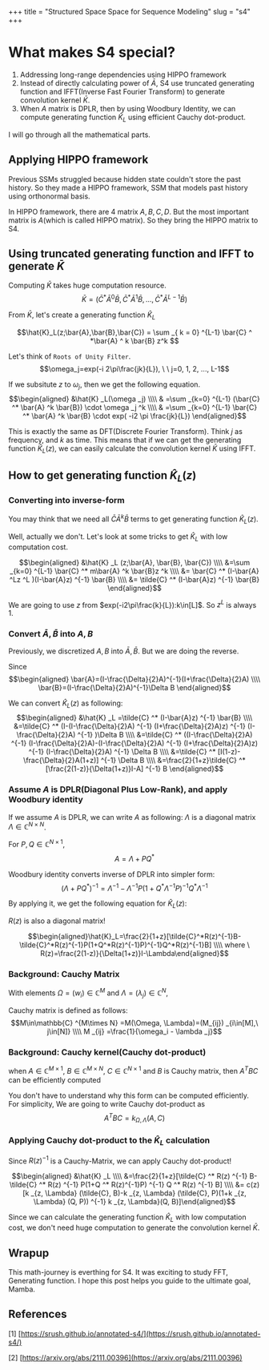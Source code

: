 +++
title = "Structured Space Space for Sequence Modeling"
slug = "s4"
+++

# What makes S4 special?

1. Addressing long-range dependencies using HIPPO framework
2. Instead of directly calculating power of $\bar{A}$, S4 use truncated generating function and IFFT(Inverse Fast Fourier Transform) to generate convolution kernel $\bar{K}$.
3. When $A$ matrix is DPLR, then by using Woodbury Identity, we can compute generating function $\hat{K}_L$ using efficient Cauchy dot-product.

I will go through all the mathematical parts.

## Applying HIPPO framework

Previous SSMs struggled because hidden state  couldn't store the past history. So they made a HIPPO framework, SSM that models past history using orthonormal basis.

In HIPPO framework, there are 4 matrix $A, B, C, D$. But the most important matrix is $A$(which is called HIPPO matrix). So they bring the HIPPO matrix to S4.

## Using truncated generating function and IFFT to generate $\bar{K}$

Computing $\bar{K}$ takes huge computation resource.
$$\bar{K}=(\bar{C} ^ *\bar{A}^0\bar{B}, \bar{C} ^ *\bar{A}^1\bar{B}, ..., \bar{C} ^ * \bar{A}^{L-1}\bar{B})$$

From $\bar{K}$, let's create a generating function $\hat{K}_L$

$$\hat{K}_L(z;\bar{A},\bar{B},\bar{C}) = \sum _{ k = 0} ^{L-1} \bar{C} ^ *\bar{A} ^ k \bar{B} z^k $$

Let's think of `Roots of Unity Filter`.
$$\omega_j=exp(-i 2\pi\frac{jk}{L}), \ \  j=0, 1, 2, ..., L-1$$

If we subsitute $z$ to $\omega_j$, then we get the following equation.
$$\begin{aligned}
&\hat{K} _L(\omega _j) \\\\
& =\sum _{k=0} ^{L-1} (\bar{C} ^* \bar{A} ^k \bar{B}) \cdot \omega _j ^k \\\\
& =\sum _{k=0} ^{L-1} \bar{C} ^* \bar{A} ^k \bar{B} \cdot exp( -i2 \pi \frac{jk}{L})
\end{aligned}$$

This is exactly the same as DFT(Discrete Fourier Transform). Think $j$ as frequency, and $k$ as time.
This means that if we can get the generating function $\hat{K}_L(z)$, we can easily calculate the convolution kernel $\bar{K}$ using IFFT.

## How to get generating function $\hat{K}_L(z)$

### Converting into inverse-form

You may think that we need all $\bar{C}\bar{A}^k\bar{B}$ terms to get generating function $\hat{K}_L(z)$.

Well, actually we don't. Let's look at some tricks to get $\hat{K}_L$ with low computation cost.

$$\begin{aligned}
&\hat{K} _L (z;\bar{A}, \bar{B}, \bar{C}) \\\\
&=\sum _{k=0} ^{L-1} \bar{C} ^* m\bar{A} ^k \bar{B}z ^k \\\\
&= \bar{C} ^* (I-\bar{A} ^Lz ^L )(I-\bar{A}z) ^{-1} \bar{B} \\\\
&= \tilde{C} ^* (I-\bar{A}z) ^{-1} \bar{B} \end{aligned}$$

We are going to use $z$ from $exp(-i2\pi\frac{k}{L}):k\in[L]$.
So $z^L$ is always 1.

### Convert $\bar{A}, \bar{B}$ into $A, B$

Previously, we discretized $A, B$ into $\bar{A}, \bar{B}$. But we are doing the reverse.

Since
$$\begin{aligned}
\bar{A}=(I-\frac{\Delta}{2}A)^{-1}(I+\frac{\Delta}{2}A) \\\\
\bar{B}=(I-\frac{\Delta}{2}A)^{-1}\Delta B
\end{aligned}$$

We can convert $\hat{K}_L(z)$ as following:
$$\begin{aligned}
&\hat{K} _L =\tilde{C} ^* (I-\bar{A}z) ^{-1} \bar{B} \\\\
&=\tilde{C} ^* (I-(I-\frac{\Delta}{2}A) ^{-1} (I+\frac{\Delta}{2}A)z) ^{-1} (I-\frac{\Delta}{2}A) ^{-1} )\Delta B \\\\
&=\tilde{C} ^* ((I-\frac{\Delta}{2}A) ^{-1} (I-\frac{\Delta}{2}A)-(I-\frac{\Delta}{2}A) ^{-1} (I+\frac{\Delta}{2}A)z) ^{-1} (I-\frac{\Delta}{2}A) ^{-1} \Delta B \\\\
&=\tilde{C} ^* [I(1-z)-\frac{\Delta}{2}A(1+z)] ^{-1} \Delta B \\\\
&=\frac{2}{1+z}\tilde{C} ^* [\frac{2(1-z)}{\Delta(1+z)}I-A] ^{-1} B
\end{aligned}$$

### Assume $A$ is DPLR(Diagonal Plus Low-Rank), and apply Woodbury identity

If we assume $A$ is DPLR, we can write $A$ as following: $\Lambda$ is a diagonal matrix $\Lambda \in \mathbb{C}^{N\times N}$.

For $P, Q \in \mathbb{C}^{N \times 1}$,
$$A = \Lambda +PQ^*$$

Woodbury identity converts inverse of DPLR into simpler form:
$$(\Lambda+PQ ^* ) ^{-1} =\Lambda ^{-1} -\Lambda ^{-1} P(1+Q ^* \Lambda ^{-1} P) ^{-1} Q ^* \Lambda ^{-1}$$

By applying it, we get the following equation for $\hat{K}_L(z)$:

$R(z)$ is also a diagonal matrix!

$$\begin{aligned}\hat{K}_L=\frac{2}{1+z}[\tilde{C}^*R(z)^{-1}B-\tilde{C}^*R(z)^{-1}P(1+Q^*R(z)^{-1}P)^{-1}Q^*R(z)^{-1}B] \\\\
where \ R(z)=\frac{2(1-z)}{\Delta(1+z)}I-\Lambda\end{aligned}$$

### Background: Cauchy Matrix

With elements $\Omega=(w_i)\in\mathbb{C}^M$ and $\Lambda=(\lambda_j)\in \mathbb{C}^N$,

Cauchy matrix is defined as follows:
$$M\in\mathbb{C} ^{M\times N} =M(\Omega, \Lambda)=(M_{ij}) _{i\in[M],\ j\in[N]} \\\\
M _{ij} =\frac{1}{\omega_i - \lambda _j}$$

### Background: Cauchy kernel(Cauchy dot-product)

when $A \in \mathbb{C}^{M\times 1}, \ B \in \mathbb{C}^{M\times N}, \ C \in \mathbb{C}^{N \times 1}$ and $B$ is Cauchy matrix, then $A^TBC$ can be efficiently computed

You don't have to understand why this form can be computed efficiently.
For simplicity, We are going to write Cauchy dot-product as
$$A^TBC=k_{\Omega, \Lambda}(A, C)$$

### Applying Cauchy dot-product to the $\hat{K}_L$ calculation

Since $R(z)^{-1}$ is a Cauchy-Matrix, we can apply Cauchy dot-product!

$$\begin{aligned}
&\hat{K} _L \\\\
&=\frac{2}{1+z}[\tilde{C} ^* R(z) ^{-1} B-\tilde{C} ^* R(z) ^{-1} P(1+Q ^* R(z)^{-1}P) ^{-1} Q ^* R(z) ^{-1} B] \\\\
&= c(z)[k _{z, \Lambda} (\tilde{C}, B)-k _{z, \Lambda} (\tilde{C}, P)(1+k _{z, \Lambda} (Q, P)) ^{-1} k _{z, \Lambda}(Q, B)]\end{aligned}$$

Since we can calculate the generating function $\hat{K}_L$ with low computation cost, we don't need huge computation to generate the convolution kernel $\bar{K}$.

## Wrapup

This math-journey is everthing for S4. It was exciting to study FFT, Generating function. I hope this post helps you guide to the ultimate goal, Mamba.

## References

[1] [https://srush.github.io/annotated-s4/](https://srush.github.io/annotated-s4/)

[2] [https://arxiv.org/abs/2111.00396](https://arxiv.org/abs/2111.00396)
